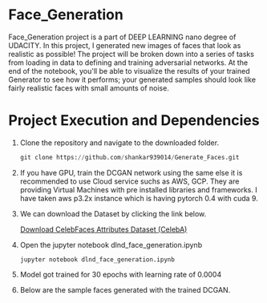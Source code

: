 

# Face_Generation

Face_Generation project is a part of DEEP LEARNING nano degree of UDACITY. In this project, I generated new images of faces that look as realistic as possible!
The project will be broken down into a series of tasks from loading in data to defining and training adversarial networks. At the end of the notebook, you'll be able to visualize the results of your trained Generator to see how it performs; your generated samples should look like fairly realistic faces with small amounts of noise.

# Project Execution and Dependencies

 1) Clone the repository and navigate to the downloaded folder.
 
     ``` python
     git clone https://github.com/shankar939014/Generate_Faces.git
     
     ```
 
 2) If you have GPU, train the DCGAN network using the same else it is recommended to use Cloud service suchs as AWS, GCP. They are providing
     Virtual Machines with pre installed libraries and frameworks. I have taken aws p3.2x instance which is having pytorch 0.4 with cuda 9.
     
 3) We can download the Dataset by clicking the link below. 
 
    [Download  CelebFaces Attributes Dataset (CelebA)]( https://s3.amazonaws.com/video.udacity-data.com/topher/2018/November/5be7eb6f_processed-celeba-small/processed-celeba-small.zip)
 
 4) Open the jupyter notebook dlnd_face_generation.ipynb
  
      ```
      jupyter notebook dlnd_face_generation.ipynb
      
      ```
 5) Model got trained for 30 epochs with learning rate of 0.0004
 
 6) Below are the sample faces generated with the trained DCGAN.
